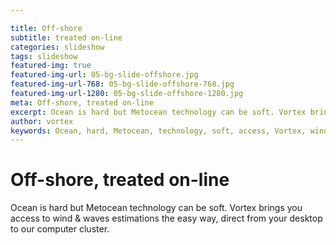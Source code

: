 ```yaml
---

title: Off-shore
subtitle: treated on-line
categories: slideshow
tags: slideshow
featured-img: true
featured-img-url: 05-bg-slide-offshore.jpg
featured-img-url-768: 05-bg-slide-offshore-768.jpg
featured-img-url-1280: 05-bg-slide-offshore-1280.jpg
meta: Off-shore, treated on-line
excerpt: Ocean is hard but Metocean technology can be soft. Vortex brings you access to wind & waves estimations the easy way, direct from your desktop to our computer cluster.
author: vortex
keywords: Ocean, hard, Metocean, technology, soft, access, Vortex, wind, waves, estimations, desktop
---
```


# Off-shore, treated on-line

Ocean is hard but Metocean technology can be soft. Vortex brings you access to wind & waves estimations the easy way, direct from your desktop to our computer cluster.